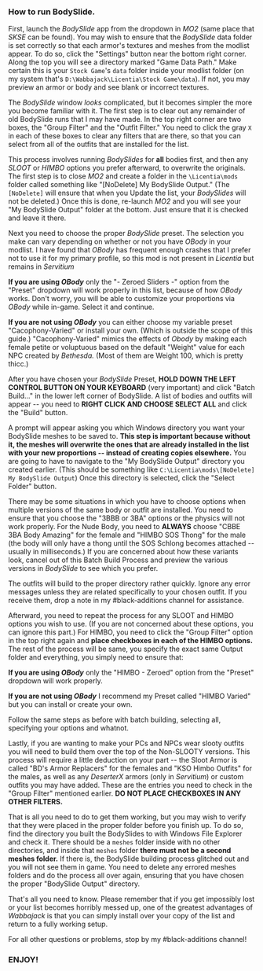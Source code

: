 
### How to run BodySlide.

First, launch the _BodySlide_ app from the dropdown in _MO2_ (same place that _SKSE_ can be found). You may wish to ensure that the _BodySlide_ data folder is set correctly so that each armor's textures and meshes from the modlist appear. To do so, click the "Settings" button near the bottom right corner. Along the top you will see a directory marked "Game Data Path." Make certain this is your `Stock Game`'s `data` folder inside your modlist folder (on my system that's `D:\Wabbajack\Licentia\Stock Game\data`). If not, you may preview an armor or body and see blank or incorrect textures.

The _BodySlide_ window _looks_ complicated, but it becomes simpler the more you become familiar with it. The first step is to clear out any remainder of old BodySlide runs that I may have made. In the top right corner are two boxes, the "Group Filter" and the "Outfit Filter." You need to click the gray `X` in each of these boxes to clear any filters that are there, so that you can select from all of the outfits that are installed for the list. 

This process involves running _BodySlides_ for **all** bodies first, and then any _SLOOT_ or _HIMBO_ options you prefer afterward, to overwrite the originals. The first step is to close _MO2_ and create a folder in the `\Licentia\mods` folder called something like "[NoDelete] My BodySlide Output." (The `[NoDelete]` will ensure that when you Update the list, your _BodySlides_ will not be deleted.) Once this is done, re-launch _MO2_ and you will see your "My BodySlide Output" folder at the bottom. Just ensure that it is checked and leave it there.

Next you need to choose the proper _BodySlide_ preset. The selection you make can vary depending on whether or not you have _OBody_ in your modlist. I have found that _OBody_ has frequent enough crashes that I prefer not to use it for my primary profile, so this mod is not present in _Licentia_ but remains in _Servitium_

**If you are using _OBody_** only the "- Zeroed Sliders -" option from the "Preset" dropdown will work properly in this list, because of how _OBody_ works. Don't worry, you will be able to customize your proportions via _OBody_ while in-game. Select it and continue.

**If you are not using _OBody_** you can either choose my variable preset "Cacophony-Varied" or install your own. (Which is outside the scope of this guide.) "Cacophony-Varied" mimics the effects of _Obody_ by making each female petite or voluptuous based on the default "Weight" value for each NPC created by _Bethesda._ (Most of them are Weight 100, which is pretty thicc.) 

After you have chosen your _BodySlide_ Preset, **HOLD DOWN THE LEFT CONTROL BUTTON ON YOUR KEYBOARD** (very important) and click "Batch Build..." in the lower left corner of BodySlide. A list of bodies and outfits will appear -- you need to **RIGHT CLICK AND CHOOSE SELECT ALL** and click the "Build" button.

A prompt will appear asking you which Windows directory you want your BodySlide meshes to be saved to. **This step is important because without it, the meshes will overwrite the ones that are already installed in the list with your new proportions -- instead of creating copies elsewhere.** You are going to have to navigate to the "My BodySlide Output" directory you created earlier. (This should be something like `C:\Licentia\mods\[NoDelete] My BodySlide Output`) Once this directory is selected, click the "Select Folder" button.

There may be some situations in which you have to choose options when multiple versions of the same body or outfit are installed. You need to ensure that you choose the "3BBB or 3BA" options or the physics will not work properly. For the Nude Body, you need to **ALWAYS** choose "CBBE 3BA Body Amazing" for the female and "HIMBO SOS Thong" for the male (the body will only have a thong until the SOS Schlong becomes attached -- usually in milliseconds.) If you are concerned about how these variants look, cancel out of this Batch Build Process and preview the various versions in _BodySlide_ to see which you prefer.

The outfits will build to the proper directory rather quickly. Ignore any error messages unless they are related specifically to your chosen outfit. If you receive them, drop a note in my #black-additions channel for assistance.

Afterward, you need to repeat the process for any SLOOT and HIMBO options you wish to use. (If you are not concerned about these options, you can ignore this part.) For HIMBO, you need to click the "Group Filter" option in the top right again and **place checkboxes in each of the HIMBO options.** The rest of the process will be same, you specify the exact same Output folder and everything, you simply need to ensure that:

**If you are using _OBody_** only the "HIMBO - Zeroed" option from the "Preset" dropdown will work properly.

**If you are not using _OBody_** I recommend my Preset called "HIMBO Varied" but you can install or create your own.

Follow the same steps as before with batch building, selecting all, specifying your options and whatnot.

Lastly, if you are wanting to make your PCs and NPCs wear slooty outfits you will need to build them over the top of the Non-SLOOTY versions. This process will require a little deduction on your part -- the Sloot Armor is called "BD's Armor Replacers" for the females and "KSO Himbo Outfits" for the males, as well as any _DeserterX_ armors (only in _Servitium_) or custom outfits you may have added. These are the entries you need to check in the "Group Filter" mentioned earlier. **DO NOT PLACE CHECKBOXES IN ANY OTHER FILTERS.**

That is all you need to do to get them working, but you may wish to verify that they were placed in the proper folder before you finish up. To do so, find the directory you built the BodySlides to with Windows File Explorer and check it. There should be a `meshes` folder inside with no other directories, and inside that `meshes` folder **there must not be a second meshes folder.** If there is, the BodySlide building process glitched out and you will not see them in game. You need to delete any errored meshes folders and do the process all over again, ensuring that you have chosen the proper "BodySlide Output" directory.

That's all you need to know. Please remember that if you get impossibly lost or your list becomes horribly messed up, one of the greatest advantages of _Wabbajack_ is that you can simply install over your copy of the list and return to a fully working setup.

For all other questions or problems, stop by my #black-additions channel!

### ENJOY!
